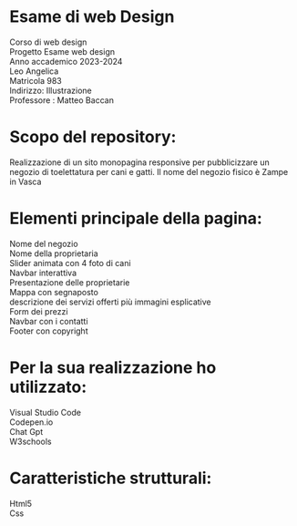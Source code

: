 # Esame di web Design
Corso di web design\
Progetto Esame web design\
 Anno accademico 2023-2024\
 Leo Angelica\
 Matricola 983\
 Indirizzo: Illustrazione\
 Professore : Matteo Baccan
# Scopo del repository:
Realizzazione di un sito monopagina responsive per pubblicizzare un negozio di toelettatura per cani e gatti. Il nome del negozio fisico è Zampe in Vasca

# Elementi principale della pagina:
Nome del negozio \
Nome della proprietaria\
Slider animata con 4 foto di cani\
Navbar interattiva\
Presentazione delle proprietarie\
Mappa con segnaposto\
descrizione dei servizi offerti più immagini esplicative\
Form dei prezzi\
Navbar con i contatti\
Footer con copyright
# Per la sua realizzazione ho utilizzato:
Visual Studio Code\
Codepen.io\
Chat Gpt\
W3schools
# Caratteristiche strutturali:
Html5\
Css
